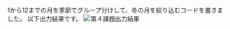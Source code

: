 1から12までの月を季節でグループ分けして、冬の月を絞り込むコードを書きました。
以下出力結果です。
![第４課題出力結果](https://github.com/Rio00o/assignment-4th/assets/157946761/52b3ce81-9d55-4c5a-ae7c-94adcd65d1b3)
